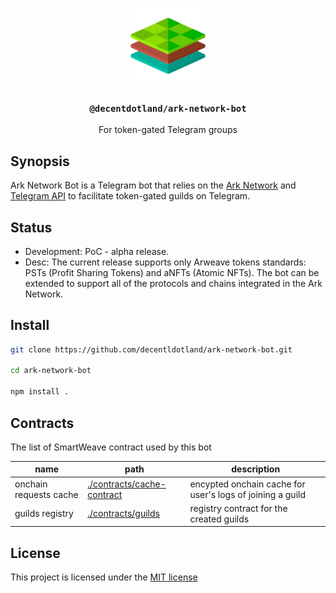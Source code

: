 <p align="center">
  <a href="https://decent.land">
    <img src="./img/logo25.png" height="124">
  </a>
  <h3 align="center"><code>@decentdotland/ark-network-bot</code></h3>
  <p align="center">For token-gated Telegram groups</p>
</p>

## Synopsis
Ark Network Bot is a Telegram bot that relies on the [Ark Network](https://github.com/decentldotland/ark-network) and [Telegram API](https://core.telegram.org/) to facilitate token-gated guilds on Telegram.

## Status
- Development: PoC - alpha release.
- Desc: The current release supports only Arweave tokens standards: PSTs (Profit Sharing Tokens) and aNFTs (Atomic NFTs). The bot can be extended to support
all of the protocols and chains integrated in the Ark Network.

## Install
```sh
git clone https://github.com/decentldotland/ark-network-bot.git

cd ark-network-bot

npm install .
```

## Contracts 
The list of SmartWeave contract used by this bot

| name  | path | description |
| ------------- |-------------| ------------- |
| onchain requests cache      | [./contracts/cache-contract](./contracts/cache-contract) | encypted onchain cache for user's logs of joining a guild |
| guilds registry      | [./contracts/guilds](./contracts/guilds)    | registry contract for the created guilds |

## License
This project is licensed under the [MIT license](./LICENSE)

